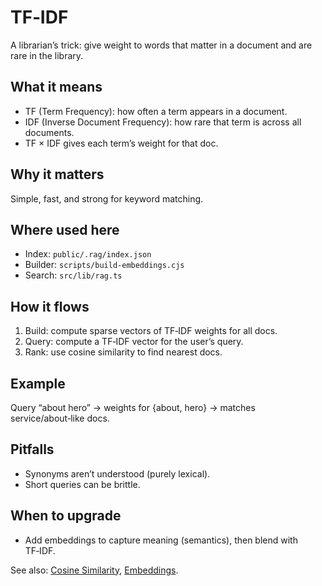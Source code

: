 # TF‑IDF

A librarian’s trick: give weight to words that matter in a document and are rare in the library.

## What it means
- TF (Term Frequency): how often a term appears in a document.
- IDF (Inverse Document Frequency): how rare that term is across all documents.
- TF × IDF gives each term’s weight for that doc.

## Why it matters
Simple, fast, and strong for keyword matching.

## Where used here
- Index: `public/.rag/index.json`
- Builder: `scripts/build-embeddings.cjs`
- Search: `src/lib/rag.ts`

## How it flows
1) Build: compute sparse vectors of TF‑IDF weights for all docs.
2) Query: compute a TF‑IDF vector for the user’s query.
3) Rank: use cosine similarity to find nearest docs.

## Example
Query “about hero” → weights for {about, hero} → matches service/about‑like docs.

## Pitfalls
- Synonyms aren’t understood (purely lexical).
- Short queries can be brittle.

## When to upgrade
- Add embeddings to capture meaning (semantics), then blend with TF‑IDF.

See also: [Cosine Similarity](./cosine-similarity.md), [Embeddings](./embeddings.md).
